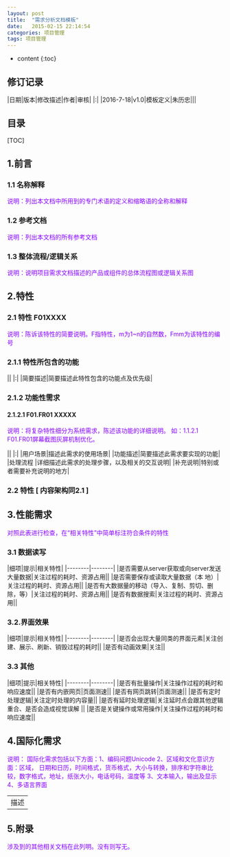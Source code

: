```yaml
---
layout: post
title:  "需求分析文档模板"
date:   2015-02-15 22:14:54
categories: 项目管理
tags: 项目管理
---
```


* content
{:toc}


## 修订记录

|日期|版本|修改描述|作者|审核|
|:|
|2016-7-18|v1.0|模板定义|朱历忠|||
## 目录
[TOC]

## 1.前言
### 1.1 名称解释

<font color=#8700FF>说明：列出本文档中所用到的专门术语的定义和缩略语的全称和解释</font>

### 1.2 参考文档

<font color=#8700FF>说明：列出本文档的所有参考文档</font>

### 1.3 整体流程/逻辑关系

<font color=#8700FF>说明：说明项目需求文档描述的产品或组件的总体流程图或逻辑关系图</font>

## 2.特性
### 2.1 特性 F01XXXX

<font color=#8700FF>说明：陈诉该特性的简要说明。F指特性，m为1~n的自然数，Fmm为该特性的编号</font>

### 2.1.1 特性所包含的功能

||
|:|
|简要描述|简要描述此特性包含的功能点及优先级|

### 2.1.2 功能性需求
#### 2.1.2.1 F01.FR01 XXXXX 
<font color=#8700FF>说明：将复杂特性细分为系统需求，陈述该功能的详细说明。 
如：1.1.2.1 F01.FR01屏幕截图灰屏机制优化。</font>

||
|:|
|用户场景|描述此需求的使用场景|
|功能描述|简要描述此需求要实现的功能|
|处理流程 |详细描述此需求的处理步骤，以及相关的交互说明|
|补充说明|特别或者需要补充说明的地方|

### 2.2 特性 [ 内容架构同2.1 ]

## 3.性能需求

<font color=#8700FF> 对照此表进行检查，在“相关特性”中简单标注符合条件的特性</font>

### 3.1 数据读写

|细项|提示|相关特性|
|--------|--------|
|是否需要从server获取或向server发送大量数据|关注过程的耗时、资源占用||
|是否需要保存或读取大量数据（本 地）|关注过程的耗时、资源占用||
|是否有大数据量的移动（导入、复制、剪切、删除，等）|关注过程的耗时、资源占用||
|是否有数据搜索|关注过程的耗时、资源占用||
### 3.2.界面效果

|细项|提示|相关特性|
|--------|--------|
|是否会出现大量同类的界面元素|关注创建、展示、刷新、销毁过程的耗时||
|是否有动画效果|关注||

### 3.3 其他

|细项|提示|相关特性|
|--------|--------|
|是否有批量操作|关注操作过程的耗时和响应速度||
|是否有内嵌网页|页面测速||
|是否有网页跳转|页面测速||
|是否有定时处理逻辑|关注定时处理的内容量||
|是否有延时处理逻辑|关注延时点会跟其他逻辑重合、是否会造成视觉误解 ||
|是否是关键操作或常用操作|关注操作过程的耗时和响应速度||




## 4.国际化需求

<font color=#8700FF>说明： 国际化需求包括以下方面：1、编码问题Unicode 2、区域和文化意识方面：区域， 日期和日历，时间格式，货币格式，大小与转换，排序和字符串比较，数字格式，地址，纸张大小，电话号码，温度等  3、文本输入，输出及显示 4、多语言界面</font>

||
|-----------------------|
|描述|1. <br> 2.|

## 5.附录
<font color=#8700FF>涉及到的其他相关文档在此列明。没有则写无。</font>




